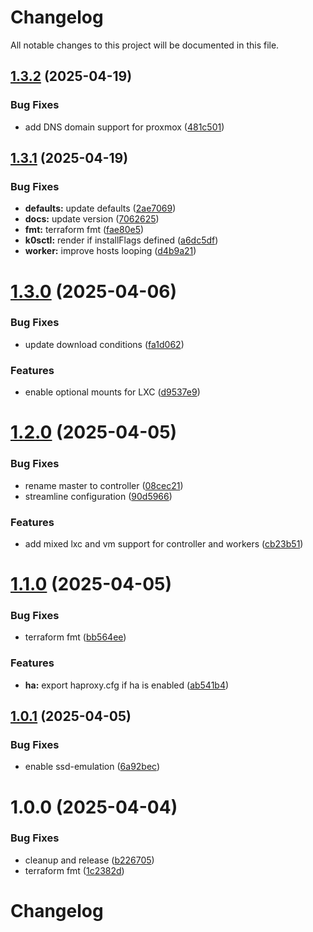 # Changelog

All notable changes to this project will be documented in this file.

## [1.3.2](https://github.com/qtsone/proxmox-k0s-cluster/compare/v1.3.1...v1.3.2) (2025-04-19)


### Bug Fixes

* add DNS domain support for proxmox ([481c501](https://github.com/qtsone/proxmox-k0s-cluster/commit/481c501996e71152bd8b1a9bc6d550c3da8a86ae))

## [1.3.1](https://github.com/qtsone/proxmox-k0s-cluster/compare/v1.3.0...v1.3.1) (2025-04-19)


### Bug Fixes

* **defaults:** update defaults ([2ae7069](https://github.com/qtsone/proxmox-k0s-cluster/commit/2ae7069168f6b6befa2b9458bdbd9658eda8bb84))
* **docs:** update version ([7062625](https://github.com/qtsone/proxmox-k0s-cluster/commit/70626253d015b5f4fb0cb9c509be1c0f546f80a0))
* **fmt:** terraform fmt ([fae80e5](https://github.com/qtsone/proxmox-k0s-cluster/commit/fae80e50512583279354ec4a89b46b2f912529c2))
* **k0sctl:** render if installFlags defined ([a6dc5df](https://github.com/qtsone/proxmox-k0s-cluster/commit/a6dc5df7081d5b93f3d5bdfceb6176738d76e794))
* **worker:** improve hosts looping ([d4b9a21](https://github.com/qtsone/proxmox-k0s-cluster/commit/d4b9a2107dd14810c9dae7fd90953ac5e6b2a7d0))

# [1.3.0](https://github.com/qtsone/proxmox-k0s-cluster/compare/v1.2.0...v1.3.0) (2025-04-06)


### Bug Fixes

* update download conditions ([fa1d062](https://github.com/qtsone/proxmox-k0s-cluster/commit/fa1d062622f255132c76b44c7cd88e54691133f3))


### Features

* enable optional mounts for LXC ([d9537e9](https://github.com/qtsone/proxmox-k0s-cluster/commit/d9537e98091b0378ac06efc8043f09c05172636e))

# [1.2.0](https://github.com/qtsone/proxmox-k0s-cluster/compare/v1.1.0...v1.2.0) (2025-04-05)


### Bug Fixes

* rename master to controller ([08cec21](https://github.com/qtsone/proxmox-k0s-cluster/commit/08cec21e5b3ad7245414f3829e9f3c8a30c120e0))
* streamline configuration ([90d5966](https://github.com/qtsone/proxmox-k0s-cluster/commit/90d5966eb739f322d2ea9129ae10776b3dd4d3d7))


### Features

* add mixed lxc and vm support for controller and workers ([cb23b51](https://github.com/qtsone/proxmox-k0s-cluster/commit/cb23b511dcaf609df4c89f3304765da06350e717))

# [1.1.0](https://github.com/qtsone/proxmox-k0s-cluster/compare/v1.0.1...v1.1.0) (2025-04-05)


### Bug Fixes

* terraform fmt ([bb564ee](https://github.com/qtsone/proxmox-k0s-cluster/commit/bb564eecc3b18ff565907a3ae2d993ceba77e484))


### Features

* **ha:** export haproxy.cfg if ha is enabled ([ab541b4](https://github.com/qtsone/proxmox-k0s-cluster/commit/ab541b4c8a3e8ecc19eddee4fdc06aa6d00339fd))

## [1.0.1](https://github.com/qtsone/proxmox-k0s-cluster/compare/v1.0.0...v1.0.1) (2025-04-05)


### Bug Fixes

* enable ssd-emulation ([6a92bec](https://github.com/qtsone/proxmox-k0s-cluster/commit/6a92bec354a8fe59a2c648303ec3f46d85f65a49))

# 1.0.0 (2025-04-04)


### Bug Fixes

* cleanup and release ([b226705](https://github.com/qtsone/proxmox-k0s-cluster/commit/b2267054002ec365829484811efa75c51c9b178b))
* terraform fmt ([1c2382d](https://github.com/qtsone/proxmox-k0s-cluster/commit/1c2382d70fc645765b6b1e786f1b19103b3d0d30))

# Changelog
